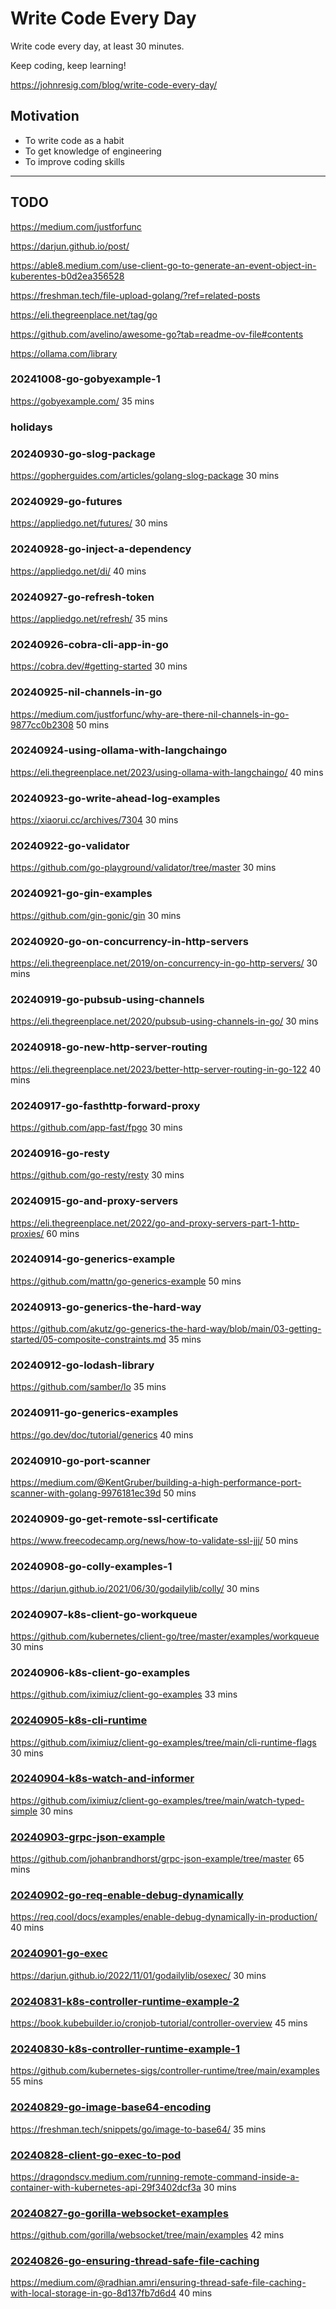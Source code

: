 # Write Code Every Day

Write code every day, at least 30 minutes. 

Keep coding, keep learning!  

https://johnresig.com/blog/write-code-every-day/

## Motivation

* To write code as a habit
* To get knowledge of engineering
* To improve coding skills

---

## TODO

https://medium.com/justforfunc

https://darjun.github.io/post/

https://able8.medium.com/use-client-go-to-generate-an-event-object-in-kuberentes-b0d2ea356528

https://freshman.tech/file-upload-golang/?ref=related-posts

https://eli.thegreenplace.net/tag/go

https://github.com/avelino/awesome-go?tab=readme-ov-file#contents

https://ollama.com/library


### 20241008-go-gobyexample-1

https://gobyexample.com/  35 mins

### holidays

### 20240930-go-slog-package

https://gopherguides.com/articles/golang-slog-package 30 mins

### 20240929-go-futures

https://appliedgo.net/futures/  30 mins

### 20240928-go-inject-a-dependency

https://appliedgo.net/di/  40 mins

### 20240927-go-refresh-token

https://appliedgo.net/refresh/  35 mins

### 20240926-cobra-cli-app-in-go

https://cobra.dev/#getting-started 30 mins


### 20240925-nil-channels-in-go

https://medium.com/justforfunc/why-are-there-nil-channels-in-go-9877cc0b2308  50 mins

### 20240924-using-ollama-with-langchaingo

https://eli.thegreenplace.net/2023/using-ollama-with-langchaingo/  40 mins

### 20240923-go-write-ahead-log-examples

https://xiaorui.cc/archives/7304  30 mins

### 20240922-go-validator

https://github.com/go-playground/validator/tree/master 30 mins

### 20240921-go-gin-examples 

https://github.com/gin-gonic/gin 30 mins

### 20240920-go-on-concurrency-in-http-servers

https://eli.thegreenplace.net/2019/on-concurrency-in-go-http-servers/ 30 mins

### 20240919-go-pubsub-using-channels

https://eli.thegreenplace.net/2020/pubsub-using-channels-in-go/ 30 mins

### 20240918-go-new-http-server-routing

https://eli.thegreenplace.net/2023/better-http-server-routing-in-go-122 40 mins

### 20240917-go-fasthttp-forward-proxy 

https://github.com/app-fast/fpgo 30 mins

### 20240916-go-resty

https://github.com/go-resty/resty 30 mins

### 20240915-go-and-proxy-servers

https://eli.thegreenplace.net/2022/go-and-proxy-servers-part-1-http-proxies/  60 mins

### 20240914-go-generics-example

https://github.com/mattn/go-generics-example 50 mins

### 20240913-go-generics-the-hard-way

https://github.com/akutz/go-generics-the-hard-way/blob/main/03-getting-started/05-composite-constraints.md  35 mins

### 20240912-go-lodash-library 

https://github.com/samber/lo  35 mins

### 20240911-go-generics-examples

https://go.dev/doc/tutorial/generics  40 mins

### 20240910-go-port-scanner

https://medium.com/@KentGruber/building-a-high-performance-port-scanner-with-golang-9976181ec39d 50 mins

### 20240909-go-get-remote-ssl-certificate

https://www.freecodecamp.org/news/how-to-validate-ssl-jjj/ 50 mins

### 20240908-go-colly-examples-1

https://darjun.github.io/2021/06/30/godailylib/colly/ 30 mins

### 20240907-k8s-client-go-workqueue

https://github.com/kubernetes/client-go/tree/master/examples/workqueue  30 mins

### 20240906-k8s-client-go-examples

https://github.com/iximiuz/client-go-examples 33 mins


### [20240905-k8s-cli-runtime](20240905-k8s-cli-runtime)

https://github.com/iximiuz/client-go-examples/tree/main/cli-runtime-flags  30 mins

### [20240904-k8s-watch-and-informer](20240904-k8s-watch-and-informer)

https://github.com/iximiuz/client-go-examples/tree/main/watch-typed-simple 30 mins

### [20240903-grpc-json-example](20240903-grpc-json-example)

https://github.com/johanbrandhorst/grpc-json-example/tree/master 65 mins

### [20240902-go-req-enable-debug-dynamically](20240902-go-req-enable-debug-dynamically)

https://req.cool/docs/examples/enable-debug-dynamically-in-production/ 40 mins

### [20240901-go-exec](20240901-go-exec)

https://darjun.github.io/2022/11/01/godailylib/osexec/  30 mins

### [20240831-k8s-controller-runtime-example-2](20240831-k8s-controller-runtime-example-2)

https://book.kubebuilder.io/cronjob-tutorial/controller-overview 45 mins

### [20240830-k8s-controller-runtime-example-1](20240830-k8s-controller-runtime-example-1)

https://github.com/kubernetes-sigs/controller-runtime/tree/main/examples 55 mins

### [20240829-go-image-base64-encoding](20240829-go-image-base64-encoding)

https://freshman.tech/snippets/go/image-to-base64/ 35 mins 

### [20240828-client-go-exec-to-pod](20240828-client-go-exec-to-pod)

https://dragondscv.medium.com/running-remote-command-inside-a-container-with-kubernetes-api-29f3402dcf3a 30 mins

### [20240827-go-gorilla-websocket-examples](20240827-go-gorilla-websocket-examples)

https://github.com/gorilla/websocket/tree/main/examples  42 mins

### [20240826-go-ensuring-thread-safe-file-caching](20240826-go-ensuring-thread-safe-file-caching)

https://medium.com/@radhian.amri/ensuring-thread-safe-file-caching-with-local-storage-in-go-8d137fb7d6d4 40 mins